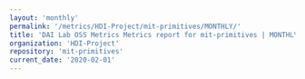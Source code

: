 ```yaml
---
layout: 'monthly'
permalink: '/metrics/HDI-Project/mit-primitives/MONTHLY/'
title: 'DAI Lab OSS Metrics Metrics report for mit-primitives | MONTHLY-REPORT-2020-02-01'
organization: 'HDI-Project'
repository: 'mit-primitives'
current_date: '2020-02-01'
---
```

